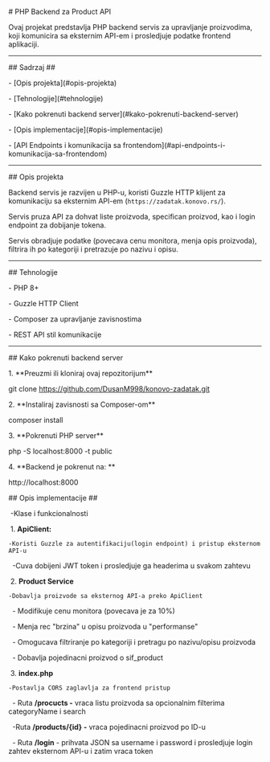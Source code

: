 \# PHP Backend za Product API



Ovaj projekat predstavlja PHP backend servis za upravljanje proizvodima, koji komunicira sa eksternim API-em i prosledjuje podatke frontend aplikaciji.



---



\## Sadrzaj ##



\- \[Opis projekta](#opis-projekta)  

\- \[Tehnologije](#tehnologije)  

\- \[Kako pokrenuti backend server](#kako-pokrenuti-backend-server)  

\- \[Opis implementacije](#opis-implementacije)  

\- \[API Endpoints i komunikacija sa frontendom](#api-endpoints-i-komunikacija-sa-frontendom)  



---



\## Opis projekta 



Backend servis je razvijen u PHP-u, koristi Guzzle HTTP klijent za komunikaciju sa eksternim API-em (`https://zadatak.konovo.rs/`).  

Servis pruza API za dohvat liste proizvoda, specifican proizvod, kao i login endpoint za dobijanje tokena.  

Servis obradjuje podatke (povecava cenu monitora, menja opis proizvoda), filtrira ih po kategoriji i pretrazuje po nazivu i opisu.



---



\## Tehnologije



\- PHP 8+

\- Guzzle HTTP Client

\- Composer za upravljanje zavisnostima

\- REST API stil komunikacije



---



\## Kako pokrenuti backend server



1\. \*\*Preuzmi ili kloniraj ovaj repozitorijum\*\*



git clone https://github.com/DusanM998/konovo-zadatak.git



2\. \*\*Instaliraj zavisnosti sa Composer-om\*\*



composer install



3\. \*\*Pokrenuti PHP server\*\*



php -S localhost:8000 -t public



4\. \*\*Backend je pokrenut na: \*\*



http://localhost:8000



\## Opis implementacije ## 



&nbsp;-Klase i funkcionalnosti



&nbsp;1. **ApiClient:**

	-Koristi Guzzle za autentifikaciju(login endpoint) i pristup eksternom API-u

&nbsp;	-Cuva dobijeni JWT token i prosledjuje ga headerima u svakom zahtevu

&nbsp;2. **Product Service**

	-Dobavlja proizvode sa eksternog API-a preko ApiClient

&nbsp;	- Modifikuje cenu monitora (povecava je za 10%)

&nbsp;	- Menja rec "brzina" u opisu proizvoda u "performanse"

&nbsp;	- Omogucava filtriranje po kategoriji i pretragu po nazivu/opisu proizvoda

&nbsp;	- Dobavlja pojedinacni proizvod o sif\_product

&nbsp;3. **index.php**

	-Postavlja CORS zaglavlja za frontend pristup

&nbsp;	- Ruta **/procucts -** vraca listu proizvoda sa opcionalnim filterima categoryName i search

&nbsp;	-Ruta **/products/{id} -** vraca pojedinacni proizvod po ID-u

&nbsp;	- Ruta **/login** - prihvata JSON sa username i password i prosledjuje login zahtev eksternom API-u i zatim vraca token



